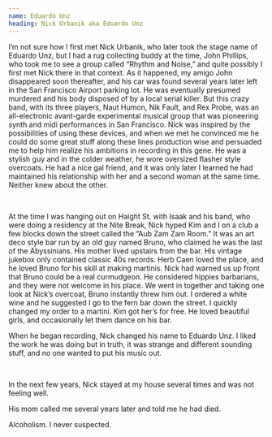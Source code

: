 ```yaml
---
name: Eduardo Unz
heading: Nick Urbanik aka Eduardo Unz
---
```

I’m not sure how I first met Nick Urbanik, who later took the stage name of Eduardo Unz, but I had a rug collecting buddy at the time, John Phillips, who took me to see a group called “Rhythm and Noise,” and quite possibly I first met Nick there in that context. As it happened, my amigo John disappeared soon thereafter, and his car was found several years later left in the San Francisco Airport parking lot. He was eventually presumed murdered and his body disposed of by a local serial killer. But this crazy band, with its three players, Naut Humon, Nik Fault, and Rex Probe, was an all-electronic avant-garde experimental musical group that was pioneering synth and midi performances in San Francisco. Nick was inspired by the possibilities of using these devices, and when we met he convinced me he could do some great stuff along these lines production wise and persuaded me to help him realize his ambitions in recording in this gene. He was a stylish guy and in the colder weather, he wore oversized flasher style overcoats. He had a nice gal friend, and it was only later I learned he had maintained his relationship with her and a second woman at the same time. Neither knew about the other.

 

At the time I was hanging out on Haight St. with Isaak and his band, who were doing a residency at the Nite Break, Nick hyped Kim and I on a club a few blocks down the street called the “Aub Zam Zam Room.” It was an art deco style bar run by an old guy named Bruno, who claimed he was the last of the Abyssinians. His mother lived upstairs from the bar. His vintage jukebox only contained classic 40s records. Herb Caen loved the place, and he loved Bruno for his skill at making martinis. Nick had warned us up front that Bruno could be a real curmudgeon. He considered hippies barbarians, and they were not welcome in his place. We went in together and taking one look at Nick’s overcoat, Bruno instantly threw him out. I ordered a white wine and he suggested I go to the fern bar down the street. I quickly changed my order to a martini. Kim got her’s for free. He loved beautiful girls, and occasionally let them dance on his bar.

When he began recording, Nick changed his name to Eduardo Unz. I liked the work he was doing but in truth, it was strange and different sounding stuff, and no one wanted to put his music out.

 

In the next few years, Nick stayed at my house several times and was not feeling well.

His mom called me several years later and told me he had died.

Alcoholism. I never suspected.
